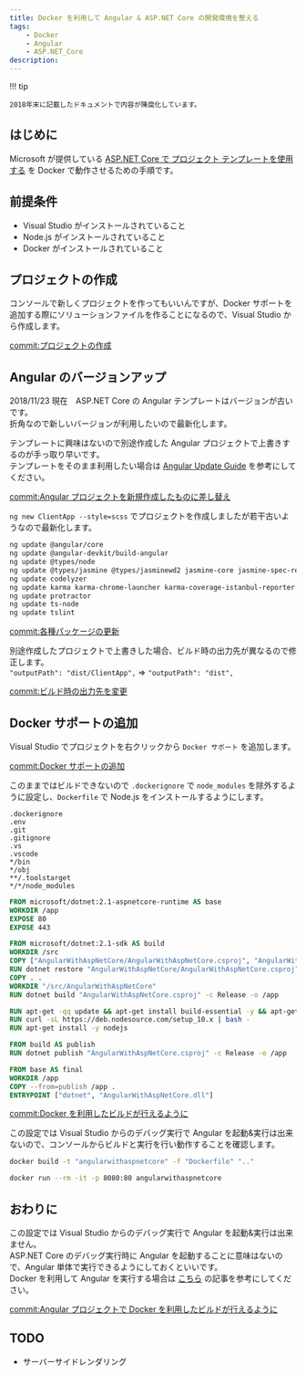 ```yaml
---
title: Docker を利用して Angular & ASP.NET Core の開発環境を整える
tags:
    - Docker
    - Angular
    - ASP.NET_Core
description: 
---
```


!!! tip

    2018年末に記載したドキュメントで内容が陳腐化しています。  

## はじめに

Microsoft が提供している [ASP.NET Core で  プロジェクト テンプレートを使用する](https://docs.microsoft.com/ja-jp/aspnet/core/client-side/spa/angular?view=aspnetcore-2.1&tabs=visual-studio) を Docker で動作させるための手順です。  

## 前提条件

* Visual Studio がインストールされていること
* Node.js がインストールされていること
* Docker がインストールされていること

## プロジェクトの作成

コンソールで新しくプロジェクトを作ってもいいんですが、Docker サポートを追加する際にソリューションファイルを作ることになるので、Visual Studio から作成します。  

[commit:プロジェクトの作成](https://github.com/Shigezo32/AngularWithAspNetCore/commit/4576adaa1e31f2864b1a851e4c45755c21c9f40a)  

## Angular のバージョンアップ

2018/11/23 現在　ASP.NET Core の Angular テンプレートはバージョンが古いです。  
折角なので新しいバージョンが利用したいので最新化します。  

テンプレートに興味はないので別途作成した Angular プロジェクトで上書きするのが手っ取り早いです。  
テンプレートをそのまま利用したい場合は [Angular Update Guide](https://update.angular.io/) を参考にしてください。  

[commit:Angular プロジェクトを新規作成したものに差し替え](https://github.com/Shigezo32/AngularWithAspNetCore/commit/e2a3c06261ce378e1f5afb7857ff51233accac89)  

`ng new ClientApp --style=scss` でプロジェクトを作成しましたが若干古いようなので最新化します。  

```sh
ng update @angular/core
ng update @angular-devkit/build-angular
ng update @types/node
ng update @types/jasmine @types/jasminewd2 jasmine-core jasmine-spec-reporter
ng update codelyzer
ng update karma karma-chrome-launcher karma-coverage-istanbul-reporter karma-jasmine karma-jasmine-html-reporter
ng update protractor
ng update ts-node
ng update tslint
```

[commit:各種パッケージの更新](https://github.com/Shigezo32/AngularWithAspNetCore/commit/495d5c8a44ba2d11db6426269a54d125242d1169)  

別途作成したプロジェクトで上書きした場合、ビルド時の出力先が異なるので修正します。  
`"outputPath": "dist/ClientApp",` ⇒ `"outputPath": "dist",`  

[commit:ビルド時の出力先を変更](https://github.com/Shigezo32/AngularWithAspNetCore/commit/17621198f0d98b3c6ae9a73958b157104329865e)  

## Docker サポートの追加

Visual Studio でプロジェクトを右クリックから `Docker サポート` を追加します。  

[commit:Docker サポートの追加](https://github.com/Shigezo32/AngularWithAspNetCore/commit/3fd3ee61f7411498a04152405cd084ad6e282c05)  

このままではビルドできないので `.dockerignore` で `node_modules` を除外するように設定し、`Dockerfile` で Node.js をインストールするようにします。  

```.dockerignore
.dockerignore
.env
.git
.gitignore
.vs
.vscode
*/bin
*/obj
**/.toolstarget
*/*/node_modules
```

```Dockerfile
FROM microsoft/dotnet:2.1-aspnetcore-runtime AS base
WORKDIR /app
EXPOSE 80
EXPOSE 443

FROM microsoft/dotnet:2.1-sdk AS build
WORKDIR /src
COPY ["AngularWithAspNetCore/AngularWithAspNetCore.csproj", "AngularWithAspNetCore/"]
RUN dotnet restore "AngularWithAspNetCore/AngularWithAspNetCore.csproj"
COPY . .
WORKDIR "/src/AngularWithAspNetCore"
RUN dotnet build "AngularWithAspNetCore.csproj" -c Release -o /app

RUN apt-get -qq update && apt-get install build-essential -y && apt-get install -my wget gnupg && apt-get -qq -y install bzip2
RUN curl -sL https://deb.nodesource.com/setup_10.x | bash -
RUN apt-get install -y nodejs

FROM build AS publish
RUN dotnet publish "AngularWithAspNetCore.csproj" -c Release -o /app

FROM base AS final
WORKDIR /app
COPY --from=publish /app .
ENTRYPOINT ["dotnet", "AngularWithAspNetCore.dll"]
```

[commit:Docker を利用したビルドが行えるように](https://github.com/Shigezo32/AngularWithAspNetCore/commit/65bd4a9d6326226603d3301bb10a3996643f055d)  

この設定では Visual Studio からのデバッグ実行で Angular を起動&実行は出来ないので、コンソールからビルドと実行を行い動作することを確認します。

```sh
docker build -t "angularwithaspnetcore" -f "Dockerfile" ".."
```

```sh
docker run --rm -it -p 8080:80 angularwithaspnetcore
```

## おわりに

この設定では Visual Studio からのデバッグ実行で Angular を起動&実行は出来ません。  
ASP.NET Core のデバッグ実行時に Angular を起動することに意味はないので、Angular 単体で実行できるようにしておくといいです。  
Docker を利用して Angular を実行する場合は [こちら](../Dockerを利用してAngularの開発環境を整える) の記事を参考にしてください。  

[commit:Angular プロジェクトで Docker を利用したビルドが行えるように](https://github.com/Shigezo32/AngularWithAspNetCore/commit/577249450d28d3fb6ebdf9d35c65cf33049f1208)  

## TODO

* サーバーサイドレンダリング